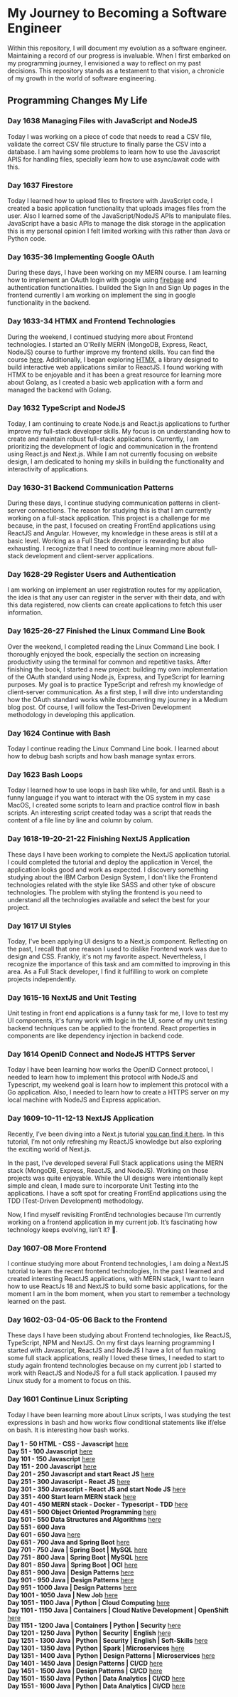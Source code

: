 # My Journey to Becoming a Software Engineer

Within this repository, I will document my evolution as a software engineer.
Maintaining a record of our progress is invaluable.
When I first embarked on my programming journey, I envisioned a way to reflect on my past decisions.
This repository stands as a testament to that vision, a chronicle of my growth in the world of software engineering.

## Programming Changes My Life

### Day 1638 Managing Files with JavaScript and NodeJS

Today I was working on a piece of code that needs to read a CSV file, validate the correct CSV file structure to finally parse the CSV into a database. I am having some problems to learn how to use the Javascript APIS for handling files, specially learn how to use async/await code with this.

### Day 1637 Firestore

Today I learned how to upload files to firestore with JavaScript code, I created a basic application functionality that uploads images files from the user. Also I learned some of the JavaScript/NodeJS APIs to manipulate files. JavaScript have a basic APIs to manage the disk storage in the application this is my personal opinion I felt limited working with this rather than Java or Python code.

### Day 1635-36 Implementing Google OAuth

During these days, I have been working on my MERN course. I am learning how to implement an OAuth login with google using [firebase](https://firebase.google.com/docs/auth) and authentication functionalities. I builded the Sign In and Sign Up pages in the frontend currently I am working on implement the sing in google functionality in the backend.

### Day 1633-34 HTMX and Frontend Technologies

During the weekend, I continued studying more about Frontend technologies. I started an O'Reilly MERN (MongoDB, Express, React, NodeJS) course to further improve my frontend skills. You can find the course [here](https://learning.oreilly.com/course/full-stack-mern/9781835461686/). Additionally, I began exploring [HTMX](https://htmx.org), a library designed to build interactive web applications similar to ReactJS. I found working with HTMX to be enjoyable and it has been a great resource for learning more about Golang, as I created a basic web application with a form and managed the backend with Golang.

### Day 1632 TypeScript and NodeJS

Today, I am continuing to create Node.js and React.js applications to further improve my full-stack developer skills. My focus is on understanding how to create and maintain robust full-stack applications. Currently, I am prioritizing the development of logic and communication in the frontend using React.js and Next.js. While I am not currently focusing on website design, I am dedicated to honing my skills in building the functionality and interactivity of applications.

### Day 1630-31 Backend Communication Patterns

During these days, I continue studying communication patterns in client-server connections. The reason for studying this is that I am currently working on a full-stack application. This project is a challenge for me because, in the past, I focused on creating FrontEnd applications using ReactJS and Angular. However, my knowledge in these areas is still at a basic level. Working as a Full Stack developer is rewarding but also exhausting. I recognize that I need to continue learning more about full-stack development and client-server applications.

### Day 1628-29 Register Users and Authentication

I am working on implement an user registration routes for my application, the idea is that any user can register in the server with their data, and with this data registered, now clients can create applications to fetch this user information.

### Day 1625-26-27 Finished the Linux Command Line Book

Over the weekend, I completed reading the Linux Command Line book. I thoroughly enjoyed the book, especially the section on increasing productivity using the terminal for common and repetitive tasks. After finishing the book, I started a new project: building my own implementation of the OAuth standard using Node.js, Express, and TypeScript for learning purposes. My goal is to practice TypeScript and refresh my knowledge of client-server communication. As a first step, I will dive into understanding how the OAuth standard works while documenting my journey in a Medium blog post. Of course, I will follow the Test-Driven Development methodology in developing this application.

### Day 1624 Continue with Bash

Today I continue reading the Linux Command Line book. I learned about how to debug bash scripts and how bash manage syntax errors.

### Day 1623 Bash Loops

Today I learned how to use loops in bash like while, for and until. Bash is a funny language if you want to interact with the OS system in my case MacOS, I created some scripts to learn and practice control flow in bash scripts. An interesting script created today was a script that reads the content of a file line by line and column by colum.

### Day 1618-19-20-21-22 Finishing NextJS Application

These days I have been working to complete the NextJS application tutorial. I could completed the tutorial and deploy the application in Vercel, the application looks good and work as expected. I discovery something studying about the IBM Carbon Design System, I don't like the Frontend technologies related with the style like SASS and other tyke of obscure technologies. The problem with styling the frontend is you need to understand all the technologies available and select the best for your project.

### Day 1617 UI Styles

Today, I've been applying UI designs to a Next.js component. Reflecting on the past, I recall that one reason I used to dislike Frontend work was due to design and CSS. Frankly, it's not my favorite aspect. Nevertheless, I recognize the importance of this task and am committed to improving in this area. As a Full Stack developer, I find it fulfilling to work on complete projects independently.

### Day 1615-16 NextJS and Unit Testing

Unit testing in front end applications is a funny task for me, I love to test my UI components, it's funny work with logic in the UI, some of my unit testing backend techniques can be applied to the frontend. React properties in components are like dependency injection in backend code.

### Day 1614 OpenID Connect and NodeJS HTTPS Server

Today I have been learning how works the OpenID Connect protocol, I needed to learn how to implement this protocol with NodeJS and Typescript, my weekend goal is learn how to implement this protocol with a Go application. Also, I needed to learn how to create a HTTPS server on my local machine with NodeJS and Express application.

### Day 1609-10-11-12-13 NextJS Application

Recently, I’ve been diving into a Next.js tutorial [you can find it here](https://www.youtube.com/watch?v=O5cmLDVTgAs&t=12330s). In this tutorial, I’m not only refreshing my ReactJS knowledge but also exploring the exciting world of Next.js.

In the past, I’ve developed several Full Stack applications using the MERN stack (MongoDB, Express, ReactJS, and NodeJS). Working on those projects was quite enjoyable. While the UI designs were intentionally kept simple and clean, I made sure to incorporate Unit Testing into the applications. I have a soft spot for creating FrontEnd applications using the TDD (Test-Driven Development) methodology.

Now, I find myself revisiting FrontEnd technologies because I’m currently working on a frontend application in my current job. It’s fascinating how technology keeps evolving, isn’t it? 🚀.

### Day 1607-08 More Frontend

I continue studying more about Frontend technologies, I am doing a NextJS tutorial to learn the recent frontend technologies, In the past I learned and created interesting ReactJS applications, with MERN stack, I want to learn how to use ReactJs 18 and NextJS to build some basic applications, for the moment I am in the bom moment, when you start to remember a technology learned on the past.

### Day 1602-03-04-05-06 Back to the Frontend

These days I have been studying about Frontend technologies, like ReactJS, TypeScript, NPM and NextJS. On my first days learning programming I started with Javascript, ReactJS and NodeJS I have a lot of fun making some full stack applications, really I loved these times, I needed to start to study again frontend technologies because on my current job I started to work with ReactJS and NodeJS for a full stack application. I paused my Linux study for a moment to focus on this.

### Day 1601 Continue Linux Scripting

Today I have been learning more about Linux scripts, I was studying the test expressions in bash and how works flow conditional statements like if/else on bash. It is interesting how bash works.

**Day 1 - 50 HTML - CSS - Javascript** [here](./day0-500/day0-50.md)</br>
**Day 51 - 100 Javascript** [here](./day0-500/day51-100.md)</br>
**Day 101 - 150 Javascript** [here](./day0-500/day101-150.md)</br>
**Day 151 - 200 Javascript** [here](./day0-500/day151-200.md)</br>
**Day 201 - 250 Javascript and start React JS** [here](./day0-500/day201-250.md)</br>
**Day 251 - 300 Javascript - React JS** [here](./day0-500/day251-300.md)</br>
**Day 301 - 350 Javascript - React JS and start Node JS** [here](./day0-500/day301-350.md)</br>
**Day 351 - 400 Start learn MERN stack** [here](./day0-500/day351-400.md)</br>
**Day 401 - 450 MERN stack - Docker - Typescript - TDD** [here](./day0-500/day401-450.md)</br>
**Day 451 - 500 Object Oriented Programming** [here](./day0-500/day451-500.md)</br>
**Day 501 - 550 Data Structures and Algorithms** [here](./day501-1000/day501-550.md)</br>
**Day 551 - 600 Java**</br>
**Day 601 - 650 Java** [here](./day501-1000/day601-650.md)</br>
**Day 651 - 700 Java and Spring Boot** [here](./day501-1000/day651-700.md)</br>
**Day 701 - 750 Java | Spring Boot | MySQL** [here](./day501-1000/day701-750.md)</br>
**Day 751 - 800 Java | Spring Boot | MySQL** [here](./day501-1000/day751-800.md)</br>
**Day 801 - 850 Java | Spring Boot | OCI** [here](./day501-1000/day801-850.md)</br>
**Day 851 - 900 Java | Design Patterns** [here](./day501-1000/day851-900.md)</br>
**Day 901 - 950 Java | Design Patterns** [here](/day501-1000/day901-950.md)</br>
**Day 951 - 1000 Java | Design Patterns** [here](./day501-1000/day951-1000.md)</br>
**Day 1001 - 1050 Java | New Job** [here](./day1001-1500/day1001-1050.md)</br>
**Day 1051 - 1100 Java | Python | Cloud Computing** [here](./day1001-1500/day1051-1100.md)</br>
**Day 1101 - 1150 Java | Containers | Cloud Native Development | OpenShift** [here](./day1001-1500/day1101-1150.md)</br>
**Day 1151 - 1200 Java | Containers | Python | Security** [here](./day1001-1500/day1151-1200.md)</br>
**Day 1201 - 1250 Java | Python | Security | English** [here](./day1001-1500/day1201-1250.md)</br>
**Day 1251 - 1300 Java | Python | Security | English | Soft-Skills** [here](./day1001-1500/day1251-1300.md)</br>
**Day 1301 - 1350 Java | Python | Spark | Microservices** [here](./day1001-1500/day1301-1350.md)</br>
**Day 1351 - 1400 Java | Python | Design Patterns | Microservices** [here](./day1001-1500/day1351-1400.md)</br>
**Day 1401 - 1450 Java | Design Patterns | CI/CD** [here](./day1001-1500/day1401-1450.md)</br>
**Day 1451 - 1500 Java | Design Patterns | CI/CD** [here](./day1001-1500/day1451-1500.md)</br>
**Day 1501 - 1550 Java | Python | Data Analytics | CI/CD** [here](./day1501-2000/day1501-1550.md)</br>
**Day 1551 - 1600 Java | Python | Data Analytics | CI/CD** [here](./day1501-2000/day1551-1600.md)</br>
